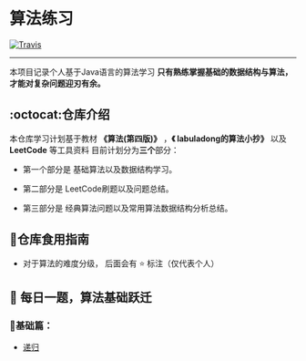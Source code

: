 # 算法练习

[![Travis](https://img.shields.io/badge/language-Java-blue.svg)]()

---
本项目记录个人基于Java语言的算法学习 **只有熟练掌握基础的数据结构与算法，才能对复杂问题迎刃有余。**

## :octocat:仓库介绍
本仓库学习计划基于教材 **《算法(第四版)》** ，**《 labuladong的算法小抄》** 以及 **LeetCode** 等工具资料
目前计划分为**三个**部分：

- 第一个部分是 基础算法以及数据结构学习。

- 第二部分是 LeetCode刷题以及问题总结。

- 第三部分是 经典算法问题以及常用算法数据结构分析总结。  


## :meat_on_bone:仓库食用指南

- 对于算法的难度分级， 后面会有 ⭐️ 标注（仅代表个人）  

## :calendar: 每日一题，算法基础跃迁
 ### 📃基础篇：
- [递归](./Docs/Fundamentals/1-递归.md) 


